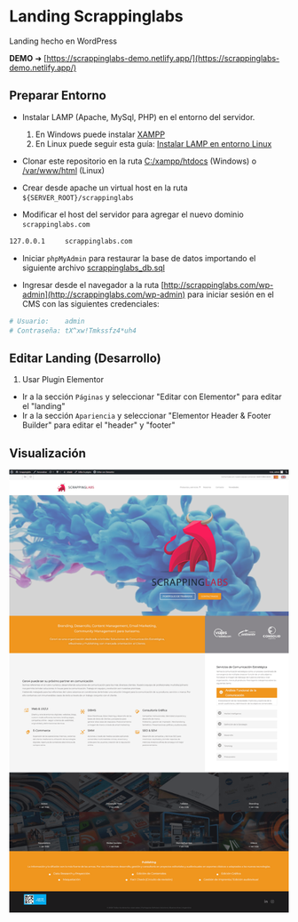 # Landing Scrappinglabs

Landing hecho en WordPress

**DEMO** &#x279c; [https://scrappinglabs-demo.netlify.app/](https://scrappinglabs-demo.netlify.app/)

## Preparar Entorno

- Instalar LAMP (Apache, MySql, PHP) en el entorno del servidor.
  1. En Windows puede instalar [XAMPP](https://www.apachefriends.org/es/index.html)
  2. En Linux puede seguir esta guía: [Instalar LAMP en entorno Linux](https://gist.github.com/EdixonAlberto/0c95d228896c1893cfbcd6d237475aaf)

- Clonar este repositorio en la ruta [C:/xampp/htdocs](C:\xampp\htdocs) (Windows) o [/var/www/html](/var/www/html) (Linux)

- Crear desde apache un virtual host en la ruta `${SERVER_ROOT}/scrappinglabs`

- Modificar el host del servidor para agregar el nuevo dominio `scrappinglabs.com`
```sh
127.0.0.1     scrappinglabs.com
```

- Iniciar `phpMyAdmin` para restaurar la base de datos importando el siguiente archivo [scrappinglabs_db.sql](./docs/scrappinglabs_db.sql)

- Ingresar desde el navegador a la ruta [http://scrappinglabs.com/wp-admin](http://scrappinglabs.com/wp-admin) para iniciar sesión en el CMS con las siguientes credenciales:
```sh
# Usuario:    admin
# Contraseña: tX^xw!Tmkssfz4*uh4
```

## Editar Landing (Desarrollo)

1. Usar Plugin Elementor

- Ir a la sección `Páginas` y seleccionar "Editar con Elementor" para editar el "landing"
- Ir a la sección `Apariencia` y seleccionar "Elementor Header & Footer Builder" para editar el "header" y "footer"

## Visualización

![preview](./preview.png)
